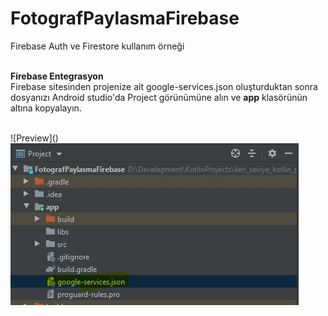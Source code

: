 # FotografPaylasmaFirebase
Firebase Auth ve Firestore kullanım örneği
<br><br>

<b>Firebase Entegrasyon</b>
<br>
Firebase sitesinden projenize ait google-services.json oluşturduktan sonra dosyanızı Android studio'da Project görünümüne alın ve <b>app</b> klasörünün altına kopyalayın.

<br>
![Preview]()
<img src="https://github.com/sinanercetin/FotografPaylasmaFirebase/blob/master/firebase_entegrasyon.JPG">


